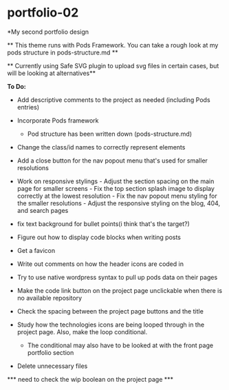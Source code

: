 # portfolio-02
*My second portfolio design

** This theme runs with Pods Framework. You can take a rough look at my pods structure in pods-structure.md **

** Currently using Safe SVG plugin to upload svg files in certain cases, but will be looking at alternatives**

**To Do:**
* Add descriptive comments to the project as needed (including Pods entries)
* Incorporate Pods framework
    * Pod structure has been written down (pods-structure.md)
* Change the class/id names to correctly represent elements
* Add a close button for the nav popout menu that's used for smaller resolutions
* Work on responsive stylings - Adjust the section spacing on the main page for smaller screens - Fix the top section splash image to display correctly at the lowest resolution - Fix the nav popout menu styling for the smaller resolutions - Adjust the responsive styling on the blog, 404, and search pages
* fix text background for bullet points(i think that's the target?)

* Figure out how to display code blocks when writing posts
* Get a favicon
* Write out comments on how the header icons are coded in

* Try to use native wordpress syntax to pull up pods data on their pages

* Make the code link button on the project page unclickable when there is no available repository

* Check the spacing between the project page buttons and the title

* Study how the technologies icons are being looped through in the project page. Also, make the loop conditional.
    * The conditional may also have to be looked at with the front page portfolio section

* Delete unnecessary files

*** need to check the wip boolean on the project page ***
